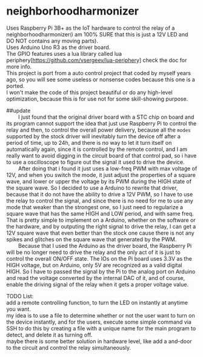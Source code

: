 # neighborhoodharmonizer


Uses Raspberry Pi 3B+ as the IoT hardware to control the relay of a neighborhoodharmonizer(i am 100% SURE that this is just a 12V LED and DO NOT contains any moving parts).  
Uses Arduino Uno R3 as the driver board.  
The GPIO features uses a lua library called lua periphery[https://github.com/vsergeev/lua-periphery] check the doc for more info.  
This project is port from a auto control project that coded by myself years ago, so you will see some useless or nonsense codes because this one is a ported.  
I won't make the code of this project beautiful or do any high-level optimization, because this is for use not for some skill-showing purpose.  

##update  
&nbsp;&nbsp;&nbsp;&nbsp;&nbsp;&nbsp;&nbsp;&nbsp;I just found that the original driver board with a STC chip on board and its program cannot support the idea that just use Raspberry Pi to control the relay and then, to control the overall power delivery, because all the `modes` supported by the stock driver will inevitably turn the device off after a period of time, up to 24h, and there is no way to let it turn itself on automatically again, since it is controlled by the remote control, and I am really want to avoid digging in the circuit board of that control pad, so i have to use a oscilloscope to figure out the signal it used to drive the device.  
&nbsp;&nbsp;&nbsp;&nbsp;&nbsp;&nbsp;&nbsp;&nbsp;After doing that i found it just uses a low-freq PWM with max voltage of 12V, and when you switch the mode, it just adjust the properties of a square wave, and lower or upper the voltage by its PWM during the HIGH state of the square wave. So I decided to use a Arduino to rewrite that driver, because that it do not have the ability to drive a 12V PWM, so I have to use the relay to control the signal, and since there is no need for me to use any mode that weaker than the strongest one, so I just need to regularize a square wave that has the same HIGH and LOW period, and with same freq. That is pretty simple to implement on a Arduino, whether on the software or the hardware, and by outputing the right signal to drive the relay, I can get a 12V square wave that even better than the stock one cause there is not any spikes and glitches on the square wave that generated by the PWM.  
&nbsp;&nbsp;&nbsp;&nbsp;&nbsp;&nbsp;&nbsp;&nbsp;Because that I used the Arduino as the driver board, the Raspberry Pi will be no longer need to drive the relay and the only act of it is just to control the overall ON/OFF state. The IOs on the Pi board uses 3.3V as the HIGH voltage, but on Arduino, only 5V are recognized as a valid digital HIGH. So I have to passed the signal by the Pi to the analog port on Arduino and read the voltage converted by the internal DAC of it, and of course, enable the driving signal of the relay when it gets a proper voltage value.  
  
  
  
TODO List:  
add a remote controlling function, to turn the LED on instantly at anytime you want.  
my idea is to use a file to determine whether or not the user want to turn on the device instantly, and for the users, execute some simple command via SSH to do this by creating a file with a unique name for the main program to detect, and delete it as turning off.  
maybe there is some better solution in hardware level, like add a and-door to the circuit and control the relay simultaneously.  
